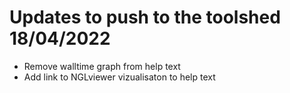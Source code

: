 # Updates to push to the toolshed 18/04/2022

- Remove walltime graph from help text
- Add link to NGLviewer vizualisaton to help text
